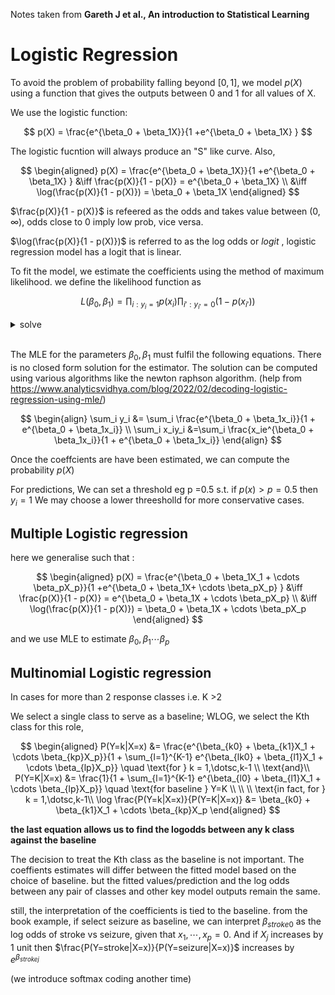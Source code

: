 Notes taken from  **Gareth J et al., An introduction to Statistical Learning**

# Logistic Regression

To avoid the problem of probability falling beyond $[0,1]$, we model $p(X)$ using a function that gives the outputs between 0 and 1 for all values of X. 

We use the logistic function:

$$
p(X) = \frac{e^{\beta_0 + \beta_1X}}{1 +e^{\beta_0 + \beta_1X} } 
$$

The logistic fucntion will always produce an "S" like curve. Also,

$$
\begin{aligned}
p(X) = \frac{e^{\beta_0 + \beta_1X}}{1 +e^{\beta_0 + \beta_1X} } &\iff \frac{p(X)}{1 - p(X)} = e^{\beta_0 + \beta_1X} \\
&\iff \log(\frac{p(X)}{1 - p(X)}) = \beta_0 + \beta_1X
\end{aligned}
$$

$\frac{p(X)}{1 - p(X)}$ is refeered as the odds and takes value between $(0,\infty)$, odds close to 0 imply low prob, vice versa.

$\log(\frac{p(X)}{1 - p(X)})$ is referred to as the log odds or _logit_ , logistic regression model has a logit that is linear.


To fit the model, we estimate the coefficients using the method of maximum likelihood. we define the likelihood function as 

$$
L(\beta_0,\beta_1) = \prod_{i : y_i = 1} p(x_i) \prod_{i': y_{i'} = 0} (1-p(x_{i'}))
$$

<details>

<summary>solve</summary>

```math
\begin{aligned}
l((\beta_0,\beta_1)) &= \sum \log p(x_i)+ \sum \log (1-p(x_{i'})) \\
&= \sum \log(e^{\beta_0 + \beta_1x_i}) - \log(1 + e^{\beta_0 + \beta_1x_i}) \\
&+ \sum \log(1) - \log(1 + e^{\beta_0 + \beta_1x_{i'}}) \\
&= \sum_{i : y_i = 1} (\beta_0 + \beta_1x_i) - \sum_i \log(1 + e^{\beta_0 + \beta_1x_i}) \\
\\
\frac{\partial l}{\partial \beta_0} &= \sum_{i : y_i = 1} 1 - \sum_i \frac{e^{\beta_0 + \beta_1x_i}}{1 + e^{\beta_0 + \beta_1x_i}} \rightarrow \text{set to } 0 \\
\\
\frac{\partial l}{\partial \beta_1} &= \sum_{i : y_i = 1} x_i - \sum_i \frac{x_ie^{\beta_0 + \beta_1x_i}}{1 + e^{\beta_0 + \beta_1x_i}} \rightarrow \text{set to } 0 \\
\end{aligned}
```

</details> <br>

The MLE for the parameters $\beta_0, \beta_1$ must fulfil the following equations. There is no closed form solution for the estimator. The solution can be computed using various algorithms like the newton raphson algorithm. (help from https://www.analyticsvidhya.com/blog/2022/02/decoding-logistic-regression-using-mle/)

$$
\begin{align}
\sum_i y_i &= \sum_i \frac{e^{\beta_0 + \beta_1x_i}}{1 + e^{\beta_0 + \beta_1x_i}} \\
\sum_i x_iy_i &=\sum_i \frac{x_ie^{\beta_0 + \beta_1x_i}}{1 + e^{\beta_0 + \beta_1x_i}}
\end{align}
$$

Once the coeffcients are have been estimated, we can compute the probability $p(X)$

For predictions, We can set a threshold eg p =0.5 s.t. if $p(x) > p = 0.5$ then $y_i = 1$ We may choose a lower threesholld for more conservative cases. 

## Multiple Logistic regression

here we generalise such that :

$$
\begin{aligned}
p(X) = \frac{e^{\beta_0 + \beta_1X_1 + \cdots \beta_pX_p}}{1 +e^{\beta_0 + \beta_1X+ \cdots \beta_pX_p} } &\iff \frac{p(X)}{1 - p(X)} = e^{\beta_0 + \beta_1X + \cdots \beta_pX_p} \\
&\iff \log(\frac{p(X)}{1 - p(X)}) = \beta_0 + \beta_1X + \cdots \beta_pX_p
\end{aligned}
$$

and we use MLE to estimate $\beta_0 ,\beta_1  \cdots \beta_p$

## Multinomial Logistic regression

In cases for more than 2 response classes i.e. K >2

We select a single class to serve as a baseline; WLOG, we select the Kth class for this role,

$$
\begin{aligned}
P(Y=k|X=x) &= \frac{e^{\beta_{k0} + \beta_{k1}X_1 + \cdots \beta_{kp}X_p}}{1 + \sum_{l=1}^{K-1} e^{\beta_{lk0} + \beta_{l1}X_1 + \cdots \beta_{lp}X_p}} \quad \text{for } k = 1,\dotsc,k-1 \\
\text{and}\\
P(Y=K|X=x) &= \frac{1}{1 + \sum_{l=1}^{K-1} e^{\beta_{l0} + \beta_{l1}X_1 + \cdots \beta_{lp}X_p}} \quad \text{for baseline } Y=K \\
\\
\\
\text{in fact, for }  k = 1,\dotsc,k-1\\
\log \frac{P(Y=k|X=x)}{P(Y=K|X=x)} &= \beta_{k0} + \beta_{k1}X_1 + \cdots \beta_{kp}X_p
\end{aligned}
$$

**the last equation allows us to find the logodds between any k class against the baseline**

The decision to treat the Kth class as the baseline is not important. The coeffients estimates will differ between the fitted model based on the choice of baseline. but the fitted values/prediction and the log odds between any pair of classes and other key model outputs remain the same. 

still, the interpretation of the coefficients is tied to the baseline. from the book example, if select seizure as baseline, we can interpret $\beta_{stroke0}$ as the log odds of stroke vs seizure, given that $x_1,\cdots,x_p = 0$. And if $X_j$ increases by 1 unit then $\frac{P(Y=stroke|X=x)}{P(Y=seizure|X=x)}$ increases by $e^{\beta_{strokej}}$

(we introduce softmax coding another time)
